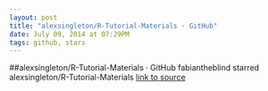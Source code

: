 ```yaml
---
layout: post
title: "alexsingleton/R-Tutorial-Materials · GitHub"
date: July 09, 2014 at 07:29PM
tags: github, stars
---
```

##alexsingleton/R-Tutorial-Materials · GitHub
fabiantheblind starred alexsingleton/R-Tutorial-Materials
[link to source](http://ift.tt/1jqeFlb) 
